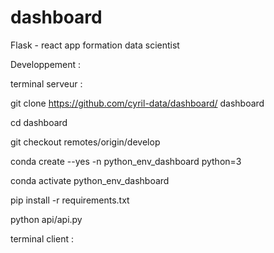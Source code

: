 # dashboard

Flask - react app
formation data scientist

Developpement : 

terminal serveur : 

git clone https://github.com/cyril-data/dashboard/ dashboard

cd dashboard

git checkout remotes/origin/develop

conda create --yes -n python_env_dashboard python=3

conda activate python_env_dashboard

pip install -r requirements.txt 

python api/api.py


terminal client : 
